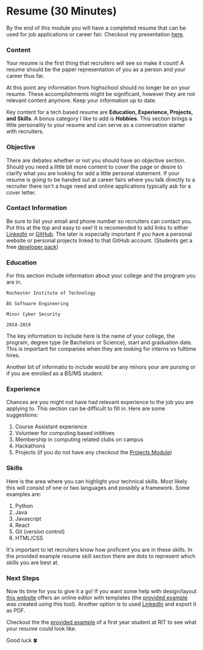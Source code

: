 # Resume (30 Minutes)

By the end of this module you will have a completed resume that can be used for job applications or career fair. 
Checkout my presentation [here](https://docs.google.com/presentation/d/12rxK14GFmhHbWh_abrOBQkjJGP4qVOajPsXMAQiC_-o/edit?usp=sharing).

### Content

Your resume is the first thing that recruiters will see so make it count! A resume should be the paper representation of you as a person and your career thus far. 

At this point any information from highschool should no longer be on your resume. These accomplishments might be significant, however they are not relevant content anymore. Keep your information up to date. 

Key content for a tech based resume are __Education, Experience, Projects, and Skills__. A bonus category I like to add is __Hobbies__. This section brings a little personality to your resume and can serve as a conversation starter with recruiters. 

### Objective
There are debates whether or not you should have an objective section. Should you need a little bit more content to cover the page or desire to clarify what you are looking for add a little personal statement. If your resume is going to be handed out at career fairs where you talk directly to a recruiter there isn't a huge need and online applications typically ask for a cover letter. 

### Contact Information
Be sure to list your email and phone number so recruiters can contact you. Put this at the top and easy to see! It is recomended to add links to either [LinkedIn](https://linkedin.com) or [GitHub](https://github.com). The later is especially important if you have a personal website or personal projects linked to that GitHub account. 
(Students get a free [developer pack](https://education.github.com/pack/))

### Education
For this section include information about your college and the program you are in. 

	Rochester Institute of Technology
	
	BS Software Engineering
	
	Minor Cyber Security
	
	2014-2019
	
The key information to include here is the name of your college, the program, degree type (ie Bachelors or Science), start and graduation date. This is important for companies when they are looking for interns vs fulltime hires. 

Another bit of informatio to include would be any minors your are pursing or if you are enrolled as a BS/MS student. 

### Experience 
Chances are you might not have had relevant experience to the job you are applying to. This section can be difficult to fill in. Here are some suggestions:

1. Course Assistant experience 
2. Volunteer for computing based inititives 
3. Membership in computing related clubs on campus
4. Hackathons
5. Projects (if you do not have any checkout the [Projects Module]())

### Skills
Here is the area where you can highlight your technical skills. Most likely this will consist of one or two languages and possibly a framework. Some examples are:

1. Python
2. Java
3. Javascript
4. React
5. Git (version control)
6. HTML/CSS

It's important to let recruiters know how proficent you are in these skills. In the provided example resume skill section there are dots to represent which skills you are best at. 


### Next Steps
Now its time for you to give it a go! If you want some help with design/layout [this website](https://www.canva.com) offers an online editor with templates (the [provided example](https://github.com/smcintosh881/first-internship/blob/master/resume/example.pdf) was created using this tool). Another option is to used [LinkedIn](https://linkedin.com) and export it as PDF. 

Checkout the the [provided example](https://github.com/smcintosh881/first-internship/blob/master/resume/example.pdf) of a first year student at RIT to see what your resume could look like.


Good luck :four_leaf_clover:
